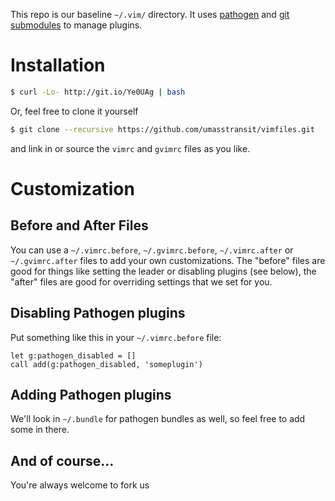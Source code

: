 This repo is our baseline `~/.vim/` directory.  It uses [pathogen][1]
and [git submodules][2] to manage plugins.

Installation
============
```bash
$ curl -Lo- http://git.io/Ye0UAg | bash
```

Or, feel free to clone it yourself

```bash
$ git clone --recursive https://github.com/umasstransit/vimfiles.git
```

and link in or source the `vimrc` and `gvimrc` files as you like.

Customization
=============
Before and After Files
----------------------
You can use a `~/.vimrc.before`, `~/.gvimrc.before`, `~/.vimrc.after` or
`~/.gvimrc.after` files to add your own customizations.  The "before" files
are good for things like setting the leader or disabling plugins (see
below), the "after" files are good for overriding settings that we set
for you.

Disabling Pathogen plugins
--------------------------
Put something like this in your `~/.vimrc.before` file:

```viml
let g:pathogen_disabled = []
call add(g:pathogen_disabled, 'someplugin')
```

Adding Pathogen plugins
-----------------------
We'll look in `~/.bundle` for pathogen bundles as well, so feel free to
add some in there.

And of course...
----------------
You're always welcome to fork us

[1]: https://github.com/tpope/vim-pathogen
[2]: http://book.git-scm.com/5_submodules.html
